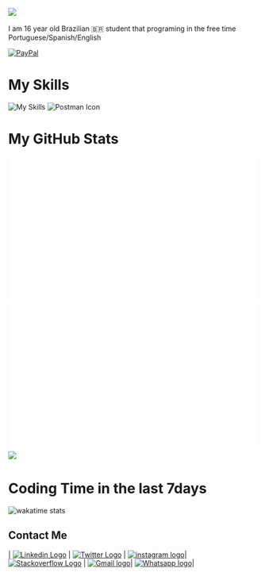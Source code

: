 


![](https://komarev.com/ghpvc/?username=feijoes)

I am 16 year old Brazilian :brazil: student that programing in the free time 
Portuguese/Spanish/English

[![PayPal](https://img.shields.io/badge/PayPal-00457C?style=for-the-badge&logo=paypal&logoColor=white)](https://www.paypal.com/paypalme/joaoSMBR)


# My Skills
![My Skills](https://skillicons.dev/icons?i=js,html,nodejs,py,git,express,java,bootstrap,bots,django,firebase,flask,heroku,mongodb,mysql,react,selenium,ts&theme=dark&perline=9)
<img src="https://user-images.githubusercontent.com/94744748/174678573-5e5f084c-d17a-4002-8f09-6c9885fb0823.svg" width="48px" alt="Postman Icon"/>
 # My GitHub Stats
![image](https://raw.githubusercontent.com/feijoes/feijoes/master/generated/overview.svg#gh-dark-mode-only)
![image](https://raw.githubusercontent.com/feijoes/feijoes/master/generated/languages.svg#gh-dark-mode-only)
![](http://github-profile-summary-cards.vercel.app/api/cards/repos-per-language?username=feijoes&theme=github_dark)

# Coding Time in the last 7days
![wakatime stats](https://github-readme-stats.vercel.app/api/wakatime?username=feijoes&theme=dark)
## Contact Me
| [<img src="https://github.com/TheDudeThatCode/TheDudeThatCode/blob/master/Assets/Linkedin.svg" alt="Linkedin Logo" width="32">](https://www.linkedin.com/in/pedrocaladomoura/) | [<img src="https://github.com/TheDudeThatCode/TheDudeThatCode/blob/master/Assets/Twitter.svg" alt="Twitter Logo" width="32">](https://twitter.com/Feijoes_P) | [<img src="https://github.com/TheDudeThatCode/TheDudeThatCode/blob/master/Assets/Instagram.svg" alt="instagram logo" width="32">](https://www.instagram.com/pedrocaladomoura/)|[<img src="https://cdn.svgporn.com/logos/stackoverflow-icon.svg" alt="Stackoverflow Logo" width="28">](https://stackoverflow.com/users/15676155/pedro-calado-moura) | [<img src="https://github.com/TheDudeThatCode/TheDudeThatCode/blob/master/Assets/Gmail.svg" alt="Gmail logo" height="32">](mailto:pcaladomoura@gmail.com)| [<img src="https://www.speaktech.in/themes/images/whatsapp-icon.png" alt="Whatsapp logo" height="32">](https://web.whatsapp.com/send?phone=598091363661)|
